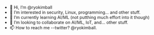 - 👋 Hi, I’m @ryokimball
- 👀 I’m interested in security, Linux, programming... and other stuff.
- 🌱 I’m currently learning AI/ML (not putthing much effort into it though)
- 💞️ I’m looking to collaborate on  AI/ML, IoT, and... other stuff.
- 📫 How to reach me --twitter? @ryokimball. 

